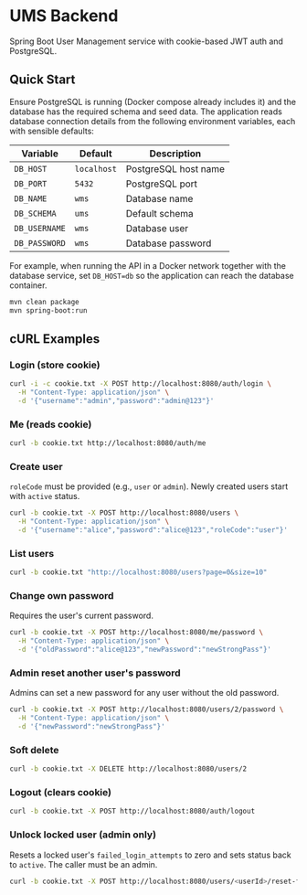 # UMS Backend

Spring Boot User Management service with cookie-based JWT auth and PostgreSQL.

## Quick Start

Ensure PostgreSQL is running (Docker compose already includes it) and the database has the required schema and seed data.
The application reads database connection details from the following environment variables, each with sensible defaults:

| Variable      | Default    | Description                  |
| ------------- | ---------- | ---------------------------- |
| `DB_HOST`     | `localhost`| PostgreSQL host name         |
| `DB_PORT`     | `5432`     | PostgreSQL port              |
| `DB_NAME`     | `wms`      | Database name                |
| `DB_SCHEMA`   | `ums`      | Default schema               |
| `DB_USERNAME` | `wms`      | Database user                |
| `DB_PASSWORD` | `wms`      | Database password            |

For example, when running the API in a Docker network together with the database service, set `DB_HOST=db` so the application can reach the database container.

```bash
mvn clean package
mvn spring-boot:run
```

## cURL Examples

### Login (store cookie)
```bash
curl -i -c cookie.txt -X POST http://localhost:8080/auth/login \
  -H "Content-Type: application/json" \
  -d '{"username":"admin","password":"admin@123"}'
```

### Me (reads cookie)
```bash
curl -b cookie.txt http://localhost:8080/auth/me
```

### Create user
`roleCode` must be provided (e.g., `user` or `admin`). Newly created users start with `active` status.
```bash
curl -b cookie.txt -X POST http://localhost:8080/users \
  -H "Content-Type: application/json" \
  -d '{"username":"alice","password":"alice@123","roleCode":"user"}'
```

### List users
```bash
curl -b cookie.txt "http://localhost:8080/users?page=0&size=10"
```

### Change own password
Requires the user's current password.
```bash
curl -b cookie.txt -X POST http://localhost:8080/me/password \
  -H "Content-Type: application/json" \
  -d '{"oldPassword":"alice@123","newPassword":"newStrongPass"}'
```

### Admin reset another user's password
Admins can set a new password for any user without the old password.
```bash
curl -b cookie.txt -X POST http://localhost:8080/users/2/password \
  -H "Content-Type: application/json" \
  -d '{"newPassword":"newStrongPass"}'
```

### Soft delete
```bash
curl -b cookie.txt -X DELETE http://localhost:8080/users/2
```

### Logout (clears cookie)
```bash
curl -b cookie.txt -X POST http://localhost:8080/auth/logout
```

### Unlock locked user (admin only)
Resets a locked user's `failed_login_attempts` to zero and sets status back to `active`. The caller must be an admin.

```bash
curl -b cookie.txt -X POST http://localhost:8080/users/<userId>/reset-failed-attempts
```
